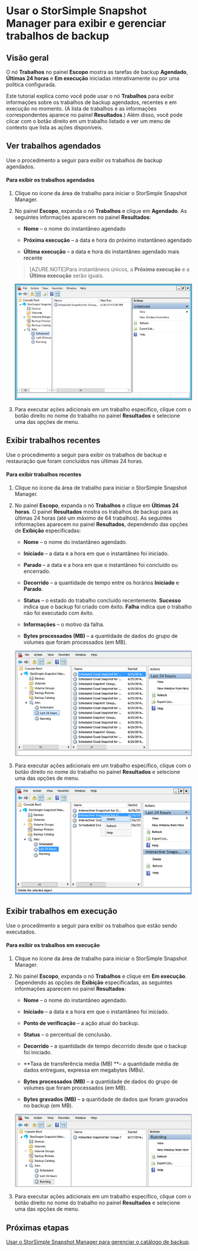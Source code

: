<properties 
   pageTitle="Usar o StorSimple Snapshot Manager para exibir e gerenciar trabalhos de backup | Microsoft Azure"
   description="Descreve como usar o snap-in StorSimple Snapshot Manager MMC para exibir e gerenciar trabalhos de backup agendados, em execução e concluídos."
   services="storsimple"
   documentationCenter="NA"
   authors="SharS"
   manager="carolz"
   editor="" />
<tags 
   ms.service="storsimple"
   ms.devlang="NA"
   ms.topic="article"
   ms.tgt_pltfrm="NA"
   ms.workload="TBD"
   ms.date="08/17/2015"
   ms.author="v-sharos" />


# Usar o StorSimple Snapshot Manager para exibir e gerenciar trabalhos de backup

## Visão geral

O nó **Trabalhos** no painel **Escopo** mostra as tarefas de backup **Agendado**, **Últimas 24 horas** e **Em execução** iniciadas interativamente ou por uma política configurada.

Este tutorial explica como você pode usar o nó **Trabalhos** para exibir informações sobre os trabalhos de backup agendados, recentes e em execução no momento. (A lista de trabalhos e as informações correspondentes aparece no painel **Resultados**.) Além disso, você pode clicar com o botão direito em um trabalho listado e ver um menu de contexto que lista as ações disponíveis.

## Ver trabalhos agendados

Use o procedimento a seguir para exibir os trabalhos de backup agendados.

#### Para exibir os trabalhos agendados

1. Clique no ícone da área de trabalho para iniciar o StorSimple Snapshot Manager. 

2. No painel **Escopo**, expanda o nó **Trabalhos** e clique em **Agendado**. As seguintes informações aparecem no painel **Resultados**:

    - **Nome** – o nome do instantâneo agendado

    - **Próxima execução** – a data e hora do próximo instantâneo agendado

    - **Última execução** – a data e hora do instantâneo agendado mais recente

    >[AZURE.NOTE]Para instantâneos únicos, a **Próxima execução** e a **Última execução** serão iguais.
 
    ![Trabalhos de backup agendados](./media/storsimple-snapshot-manager-manage-backup-jobs/HCS_SSM_Jobs_scheduled.png)
 
3. Para executar ações adicionais em um trabalho específico, clique com o botão direito no nome do trabalho no painel **Resultados** e selecione uma das opções de menu.

## Exibir trabalhos recentes

Use o procedimento a seguir para exibir os trabalhos de backup e restauração que foram concluídos nas últimas 24 horas.

#### Para exibir trabalhos recentes

1. Clique no ícone da área de trabalho para iniciar o StorSimple Snapshot Manager.

2. No painel **Escopo**, expanda o nó **Trabalhos** e clique em **Últimas 24 horas**. O painel **Resultados** mostra os trabalhos de backup para as últimas 24 horas (até um máximo de 64 trabalhos). As seguintes informações aparecem no painel **Resultados**, dependendo das opções de **Exibição** especificadas:

    - **Nome** – o nome do instantâneo agendado.
 
    - **Iniciado** – a data e a hora em que o instantâneo foi iniciado.

    - **Parado** – a data e a hora em que o instantâneo foi concluído ou encerrado.

    - **Decorrido** – a quantidade de tempo entre os horários **Iniciado** e **Parado**.

    - **Status** – o estado do trabalho concluído recentemente. **Sucesso** indica que o backup foi criado com êxito. **Falha** indica que o trabalho não foi executado com êxito.

    - **Informações** – o motivo da falha.

    - **Bytes processados (MB)** – a quantidade de dados do grupo de volumes que foram processados (em MB).

    ![Trabalhos executados nas últimas 24 horas](./media/storsimple-snapshot-manager-manage-backup-jobs/HCS_SSM_Jobs_Last_24_hours.png)

3. Para executar ações adicionais em um trabalho específico, clique com o botão direito no nome do trabalho no painel **Resultados** e selecione uma das opções de menu.

    ![Excluir um trabalho](./media/storsimple-snapshot-manager-manage-backup-catalog/HCS_SSM_Delete_backup.png)
     
## Exibir trabalhos em execução

Use o procedimento a seguir para exibir os trabalhos que estão sendo executados.

#### Para exibir os trabalhos em execução

1. Clique no ícone da área de trabalho para iniciar o StorSimple Snapshot Manager.

2. No painel **Escopo**, expanda o nó **Trabalhos** e clique em **Em execução**. Dependendo as opções de **Exibição** especificadas, as seguintes informações aparecem no painel **Resultados**:

    - **Nome** – o nome do instantâneo agendado.

    - **Iniciado** – a data e a hora em que o instantâneo foi iniciado.

    - **Ponto de verificação** – a ação atual do backup.

    - **Status** – o percentual de conclusão.
    
    - **Decorrido** – a quantidade de tempo decorrido desde que o backup foi iniciado.

    - **Taxa de transferência média (MB) **– a quantidade média de dados entregues, expressa em megabytes (MBs).

    - **Bytes processados (MB)** – a quantidade de dados do grupo de volumes que foram processados (em MB).

    - **Bytes gravados (MB)** – a quantidade de dados que foram gravados no backup (em MB).

    ![Trabalhos em execução no momento](./media/storsimple-snapshot-manager-manage-backup-jobs/HCS_SSM_Jobs_running.png)

3. Para executar ações adicionais em um trabalho específico, clique com o botão direito no nome do trabalho no painel **Resultados** e selecione uma das opções de menu.

## Próximas etapas

[Usar o StorSimple Snapshot Manager para gerenciar o catálogo de backup](storsimple-snapshot-manager-manage-backup-catalog.md).















            


 

<!---HONumber=August15_HO8-->
